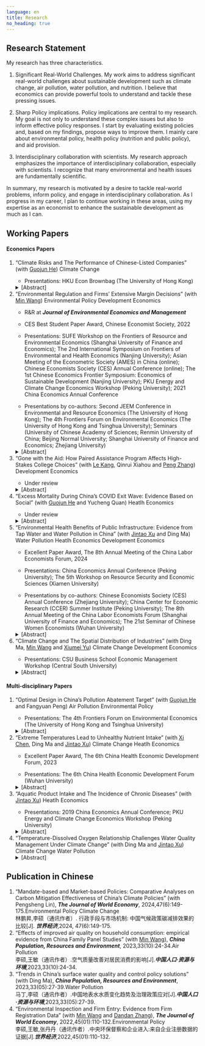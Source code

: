 ```yaml
---
language: en
title: Research
no_heading: true
---
```


## Research Statement
My research has three characteristics.

1. Significant Real-World Challenges. My work aims to address significant real-world challenges about sustainable development such as climate change, air pollution, water pollution, and nutrition. I believe that economics can provide powerful tools to understand and tackle these pressing issues.

2. Sharp Policy implications. Policy implications are central to my research. My goal is not only to understand these complex issues but also to inform effective policy responses. I start by evaluating existing policies and, based on my findings, propose ways to improve them. I mainly care about environmental policy, health policy (nutrition and public policy), and aid provision.

3. Interdisciplinary collaboration with scientists. My research approach emphasizes the importance of interdisciplinary collaboration, especially with scientists. I recognize that many environmental and health issues are fundamentally scientific.

In summary, my research is motivated by a desire to tackle real-world problems, inform policy, and engage in interdisciplinary collaboration. As I progress in my career, I plan to continue working in these areas, using my expertise as an economist to enhance the sustainable development as much as I can.

## Working Papers

#### Economics Papers

<ol>
<li> “Climate Risks and The Performance of Chinese-Listed Companies” (with <a href="https://www.guojunhe.com/">Guojun He</a>) <span class="label label-a">Climate Change</span></li>
<ul><li>Presentations: HKU Econ Brownbag (The University of Hong Kong)</li></ul>
<span class="glyphicon glyphicon-star" aria-hidden="true"></span> <details><summary>[Abstract]</summary>This paper investigates the impact of physical climate risks on the performance of publicly listed companies in China over nearly two decades. We collect comprehensive climate risk data from multiple sources, including extreme high and low temperatures, droughts, floods, and typhoons, and incorporate various forms of physical climate risks into our analysis. Employing a two-way fixed effects model for company-by-year panel data, we analyze the effects of these risks on company profitability, measured by Return on Assets (ROA). Our findings indicate that the exposure of subsidiaries to climate risks has a significantly negative impact on profitability, while the exposure of headquarters is inconsequential. We also examine the adaptation strategies employed by companies in response to climate risks and find that aggregate-level adaptation outperforms firm-specific counterparts in China. The paper further investigates the stock market’s reaction to physical climate risks and reveals that the stock market has scarcely accounted for the impacts of these risks in comparison to the measure of accounting profitability. Our study contributes to the climate finance literature by providing evidence of the effects of physical climate risks on company performance in China and highlighting the importance of considering subsidiaries’ climate risks and adaptation strategies.</details>


<li>“Environmental Regulation and Firms’ Extensive Margin Decisions” (with <a href="https://www.nsd.pku.edu.cn/szdw/qzjs/w/262180.htm">Min Wang</a>) <span class="label label-d">Environmental Policy</span> <span class="label label-f">Development Economics</span></li>
<ul><li>R&R at <b><i>Journal of Environmental Economics and Management</i></b></li></ul>
<ul><li>CES Best Student Paper Award, Chinese Economist Society, 2022</li></ul>
<ul><li>Presentations: SUFE Workshop on the Frontiers of Resource and Environmental Economics (Shanghai University of Finance and Economics); The 2nd International Symposium on Frontiers of Environmental and Health Economics (Nanjing University); Asian Meeting of the Econometric Society (AMES) in China (online); Chinese Economists Society (CES) Annual Conference (online); The 1st Chinese Economics Frontier Symposium: Economics of Sustainable Development (Nanjing University); PKU Energy and Climate Change Economics Workshop (Peking University); 2021 China Economics Annual Conference</li></ul>
<ul><li>Presentations by co-authors: Second JEEM Conference in Environmental and Resource Economics (The University of Hong Kong); The 4th Frontiers Forum on Environmental Economics (The University of Hong Kong and Tsinghua University); Seminars (University of Chinese Academy of Sciences; Renmin University of China; Beijing Normal University; Shanghai University of Finance and Economics; Zhejiang University)</li></ul>
<details><summary>[Abstract]</summary>The paper explores the impacts of environmental regulation on Chinese firms’ extensive margin decisions and consequent changes in the market structure of regulated industries. Although environmental regulation deters firm entry and increases firm exit, it asymmetrically targets entrants more than incumbents. Through the market selection mechanism, large and private entrants are less inclined to enter the market in response to regulation, while small incumbents are more likely to exit. We finally examine whether incumbents in regulated cities adjust their inter-city investments to non-regulated cities and find no significant results, alleviating concerns regarding the regulation’s spatial spillover effects.</details>


<li>“Gone with the Aid: How Paired Assistance Program Affects High-Stakes College Choices” (with <a href="sites.google.com/view/lekang/home">Le Kang</a>, Qinrui Xiahou and <a href="https://pengzhang.weebly.com">Peng Zhang</a>) <span class="label label-f">Development Economics</span></li>
<ul><li>Under review</li></ul>
<details><summary>[Abstract]</summary>As the world contends with persistent poverty and losses from natural disasters, the provision of aid becomes increasingly vital. However, the empirical examination of the mutual benefits of aid is complicated due to endogeneity concerns. This paper provides a novel perspective on the unintended consequences of aid by exploring a post-earthquake reconstruction program in China. Leveraging the quasi-random pair assignment, we find a 40% increase in students from aided counties choosing universities in donor provinces, with stronger responses from high-achieving and engineering students. Besides, attending universities in donor provinces can increase students’ likelihood of migrating to these provinces and lifetime earnings by 26.43%. This paper underscores the potential benefits of aid for both providers and recipients: providers can attract skilled individuals and garner affinity from aided regions, and recipients can experience lifelong benefits.</details>


<li>“Excess Mortality During China’s COVID Exit Wave: Evidence Based on Social” (with <a href="https://www.guojunhe.com/">Guojun He</a> and Yucheng Quan) <span class="label label-e">Heatlh Economics</span></li>
<ul><li>Under review</li></ul>
<details><summary>[Abstract]</summary>China experienced a nationwide transmission of COVID-19 after the government abandoned its stringent zero-COVID policy in December 2022. Based on a manually collected dataset of elite deaths in China, this paper presents the first ex-post estimate of excess mortality during China’s COVID exit wave. We find a significant increase in excess mortality in late 2022 and early 2023, with the peak weekly excess mortality for those above age 65 increasing by over 10-fold. However, the elevated mortality returned to the pre-pandemic level in four to five weeks. We further estimate that there were at least 1.44 million during China’s COVID pandemic, driven mostly by the exit wave. Nevertheless, China’s total mortality cost during the pandemic remains low relative to comparable countries, because COVID-19 was under control most of the time from 2020 to 2022. We provide a case study showing how to use elite information to infer population excess mortality.</details>


<li>“Environmental Health Benefits of Public Infrastructure: Evidence from Tap Water and Water Pollution in China” (with <a href="https://www.nsd.pku.edu.cn/szdw/qzjs/x/262188.htm">Jintao Xu</a> and Ding Ma) <span class="label label-b">Water Pollution</span> <span class="label label-e">Heatlh Economics</span> <span class="label label-f">Development Economics</span></li>
<ul><li>Excellent Paper Award, The 8th Annual Meeting of the China Labor Economists Forum, 2024</li></ul>
<ul><li>Presentations: China Economics Annual Conference (Peking University); The 5th Workshop on Resource Security and Economic Sciences (Xiamen University)</li></ul>
<ul><li>Presentations by co-authors: Chinese Economists Society (CES) Annual Conference (Zhejiang University); China Center for Economic Research (CCER) Summer Institute (Peking University); The 8th Annual Meeting of the China Labor Economists Forum (Shanghai University of Finance and Economics); The 21st Seminar of Chinese Women Economists (Wuhan University)</li></ul>
<details><summary>[Abstract]</summary>Based on data from the China Health and Nutrition Survey and Surface Water Quality Weekly Report, we estimate the effects of water pollution, tap water, and their interaction on individual health status. Using the panel IV regression method, we find that water pollution significantly increases the morbidity rate, while ignoring the different levels of pollution exposure caused by the use of tap water may lead to a serious underestimate of the impact of water pollution. Regression results show that tap water can offset about 60% of the negative health effects of water pollution, and the non-offsetting part may come from pollutants that cannot be eliminated by treatment processes in waterworks. Further analysis finds that the long-term health benefits of tap water are one order of magnitude higher than the short-term health benefits, suggesting that sustained water quality improvement has a long-term impact on health. Finally, comparing the disease cost and the total health cost caused by water pollution, we find that nearly 2/3 of the health cost can be attributed to the disease cost. As one of the most important infrastructure investments, the adoption of tap water greatly eliminates the negative impact of water pollution on the health of Chinese residents. This has important general implications for low-income countries with a low proportion of tap water supply.</details>


<li>“Climate Change and The Spatial Distribution of Industries” (with Ding Ma, <a href="https://www.nsd.pku.edu.cn/szdw/qzjs/w/262180.htm">Min Wang</a> and <a href="https://csxy.zuel.edu.cn/2019/1104/c7501a227525/page.htm">Xiumei Yu</a>) 
<span class="label label-a">Climate Change</span> <span class="label label-f">Development Economics</span></li>
<ul><li>Presentations: CSU Business School Economic Management Workshop (Central South University)</li></ul>
<details><summary>[Abstract]</summary>This paper explores the impacts of long-term temperature changes on the spatial distribution of industries, focusing on temperature effects on firm entry and exit. Using the information on all firms registered in China, we find a robust inverted U-shaped relationship between temperature change and firm entry and a significant relationship between high temperature and firm exit. This result indicates that extreme cold or hot temperatures reduce firm entry and increase firm exit. The effects are more significant for large firms and differ across sectors. In response to extreme temperatures, firms may migrate across regions through inter-regional equity investments to create new firms. The long-run projection shows that climate change may significantly reshape the spatial distribution of industries.</details>
</ol>

#### Multi-disciplinary Papers

<ol>
<li>“Optimal Design in China’s Pollution Abatement Target” (with <a href="https://www.guojunhe.com/">Guojun He</a> and Fangyuan Peng) <span class="label label-c">Air Pollution</span> <span class="label label-d">Environmental Policy</span></li>
<ul><li>Presentations: The 4th Frontiers Forum on Environmental Economics (The University of Hong Kong and Tsinghua University)</li></ul>
<details><summary>[Abstract]</summary>Addressing air pollution is a critical challenge. Traditional air pollution regulations chiefly focus on areas with the highest pollution levels. However, the regions with the most significant pollution levels may not always be the primary contributors to nationwide pollution due to the long-distance transport of air pollutants. This paper uses high-frequency backward trajectory data to examine the spillover effects of PM2.5 pollution in China from 2015 to 2023. The city-pair regression demonstrates a statistically significant positive association between the pollution levels in source and destination cities. Notably, the geographic distribution of air pollution spillover impact substantially diverges from the pattern of PM2.5 concentration, highlighting a discrepancy between local air pollution levels and their national contributions. This study further shows that China’s past city-level PM2.5 reduction targets were mainly based on PM2.5 concentration rather than the local air pollution’s contribution to national levels, indicating a potential loss in efficiency. Finally, the paper suggests an alternative pollution reduction target allocation strategy that considers spillover effects. The findings imply that China has disproportionately concentrated on the most polluted cities while under-responding to many less-polluted cities with significant spillover impacts.</details>


<li>“Extreme Temperatures Lead to Unhealthy Nutrient Intake” (with <a href="https://ysph.yale.edu/profile/xi-chen/">Xi Chen</a>, Ding Ma and <a href="https://www.nsd.pku.edu.cn/szdw/qzjs/x/262188.htm">Jintao Xu</a>)  <span class="label label-a">Climate Change</span> <span class="label label-e">Heatlh Economics</span></li>
<ul><li>Excellent Paper Award, The 6th China Health Economic Development Forum, 2023</li></ul>
<ul><li>Presentations: The 6th China Health Economic Development Forum (Wuhan University)</li></ul>
<details><summary>[Abstract]</summary>Climate change-induced extreme temperatures threaten agriculture and exacerbate global food insecurity. While the temperature effects on food supply are well-known, we provide the first evidence of short-term fluctuations in extreme temperatures influencing food consumption and nutrition intake in China over two decades. The fixed effect models demonstrate that extreme heat reduces carbohydrate and protein intake without affecting fat consumption, whereas cold weather increases all of them and has a largest effect on fat consumption. Vegetable consumption significantly decreases during extreme heat, while dried legume intake notably increases during extreme cold. In contrast, cereal consumption peaks on hot days and declines on cold days. This paper reveals that air conditioners, fans, and heating systems effectively mitigate the impact of temperature extremes, while refrigerators offer minimal benefits. Thus, biological appetite, rather than food accessibility, primarily drives nutrient intake during extreme temperatures. Besides, rural, low-income, male, and child populations exhibit lower vulnerability. Our study suggests climate change may highly decrease the intake of carbohydrate and protein, but not in the same proportion as fat, offering a novel perspective on the temperature-health nexus.</details>


<li>“Aquatic Product Intake and The Incidence of Chronic Diseases” (with <a href="https://www.nsd.pku.edu.cn/szdw/qzjs/x/262188.htm">Jintao Xu</a>) <span class="label label-e">Heatlh Economics</span></li>
<ul><li>Presentations: 2019 China Economics Annual Conference; PKU Energy and Climate Change Economics Workshop (Peking University)</li></ul>
<details><summary>[Abstract]</summary>This paper employs a Cox proportional hazard model to examine the impact of aquatic product consumption on the risk of four noncommunicable diseases (NCDs) in China, including hypertension, diabetes, heart attack, and stroke. Since the effect of food consumption on health outcomes may be nonlinear, this paper utilizes a nonparametric binned approach to encapsulate the nonlinear effect of aquatic product consumption, exploring the optimal level of intake. Our findings suggest that, compared to no aquatic product intake, consuming less than 100 g/week of aquatic products significantly diminishes the risk of most NCDs. However, we did not find substantial evidence supporting the recommended amount (280-525 g per week) of aquatic product consumption suggested by the Chinese dietary guidelines. This paper has significant implications for diet and nutrition policies.</details>

<li>“Temperature-Dissolved Oxygen Relationship Challenges Water Quality Management Under Climate Change” (with Ding Ma and <a href="https://www.nsd.pku.edu.cn/szdw/qzjs/x/262188.htm">Jintao Xu</a>) <span class="label label-a">Climate Change</span> <span class="label label-b">Water Pollution</span></li>
<details><summary>[Abstract]</summary>Climate change significantly affects various pollution issues, including water quality. This paper explores the influence of temperature on water pollution indicators using a dataset from almost 150 water monitoring stations in China from 2004 to 2017. The study reveals a dominant correlation between dissolved oxygen concentration and air temperature, significantly affecting the seasonal patterns of water pollution indicators. The paper further highlights the potential bias in water quality assessments due to this temperature-dissolved oxygen relationship, leading to the overestimation of water toxicity in hot environments. The study recommends revising water quality standards to account for this correlation and suggests using dissolved oxygen saturation or concentration as indicators based on the purpose of the water source. The research underscores the crucial role of climate change in water quality management and has significant implications for sustainable development goals, emphasizing the need for integrated solutions. This paper contributes to understanding climate change’s impact on water quality and offers valuable insights for policymakers and environmental conservation efforts.</details>
</ol>

## Publication in Chinese

<ol>
<li>“Mandate-based and Market-based Policies: Comparative Analyses on Carbon Mitigation Effectiveness of China’s Climate Policies” (with Pengsheng Lin), <b><i>The Journal of World Economy</i></b>, 2024,47(6):149-175.<span class="label label-d">Environmental Policy</span> <span class="label label-a">Climate Change</span></li>
林鹏昇,李硕（通讯作者）. 行政手段与市场机制: 中国气候政策碳减排效果的比较[J]. <b><i>世界经济</i></b>,2024, 47(6):149-175.

<li>“Effects of improved air quality on household consumption: empirical evidence from China Family Panel Studies” (with <a href="https://www.nsd.pku.edu.cn/szdw/qzjs/w/262180.htm">Min Wang</a>), <b><i>China Population, Resources and Environment</i></b>, 2023,33(10):24-34.<span class="label label-c">Air Pollution</span></li>
李硕,王敏（通讯作者）.空气质量改善对居民消费的影响[J].<b><i>中国人口·资源与环境</i></b>,2023,33(10):24-34.

<li>“Trends in China’s surface water quality and control policy solutions” (with Ding Ma), <b><i>China Population, Resources and Environment</i></b>, 2023,33(05):27-39.<span class="label label-b">Water Pollution</span>
</li>马丁,李硕（通讯作者）.中国地表水水质变化趋势及治理政策应对[J].<b><i>中国人口·资源与环境</i></b>,2023,33(05):27-39.

<li>“Environmental Inspection and Firm Entry: Evidence from Firm Registration Data” (with <a href="https://www.nsd.pku.edu.cn/szdw/qzjs/w/262180.htm">Min Wang</a> and <a href="https://www.nsd.pku.edu.cn/szdw/qzjs/z/262201.htm">Dandan Zhang</a>), <b><i>The Journal of World Economy</i></b>, 2022,45(01):110-132.<span class="label label-d">Environmental Policy</span></li>
李硕,王敏,张丹丹（通讯作者）.中央环保督察和企业进入:来自企业注册数据的证据[J].<b><i>世界经济</i></b>,2022,45(01):110-132.
</ol>
